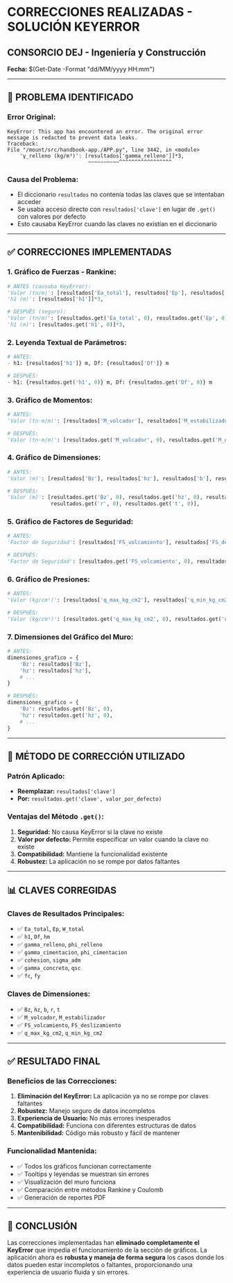 # CORRECCIONES REALIZADAS - SOLUCIÓN KEYERROR

## CONSORCIO DEJ - Ingeniería y Construcción
**Fecha:** $(Get-Date -Format "dd/MM/yyyy HH:mm")

---

## 🚨 PROBLEMA IDENTIFICADO

### **Error Original:**
```
KeyError: This app has encountered an error. The original error message is redacted to prevent data leaks.
Traceback:
File "/mount/src/handbook-app./APP.py", line 3442, in <module>
    'γ_relleno (kg/m³)': [resultados['gamma_relleno']]*3,
                          ~~~~~~~~~~^^^^^^^^^^^^^^^^^
```

### **Causa del Problema:**
- El diccionario `resultados` no contenía todas las claves que se intentaban acceder
- Se usaba acceso directo con `resultados['clave']` en lugar de `.get()` con valores por defecto
- Esto causaba KeyError cuando las claves no existían en el diccionario

---

## ✅ CORRECCIONES IMPLEMENTADAS

### **1. Gráfico de Fuerzas - Rankine:**
```python
# ANTES (causaba KeyError):
'Valor (tn/m)': [resultados['Ea_total'], resultados['Ep'], resultados['W_total']],
'h1 (m)': [resultados['h1']]*3,

# DESPUÉS (seguro):
'Valor (tn/m)': [resultados.get('Ea_total', 0), resultados.get('Ep', 0), resultados.get('W_total', 0)],
'h1 (m)': [resultados.get('h1', 0)]*3,
```

### **2. Leyenda Textual de Parámetros:**
```python
# ANTES:
- h1: {resultados['h1']} m, Df: {resultados['Df']} m

# DESPUÉS:
- h1: {resultados.get('h1', 0)} m, Df: {resultados.get('Df', 0)} m
```

### **3. Gráfico de Momentos:**
```python
# ANTES:
'Valor (tn·m/m)': [resultados['M_volcador'], resultados['M_estabilizador']]

# DESPUÉS:
'Valor (tn·m/m)': [resultados.get('M_volcador', 0), resultados.get('M_estabilizador', 0)]
```

### **4. Gráfico de Dimensiones:**
```python
# ANTES:
'Valor (m)': [resultados['Bz'], resultados['hz'], resultados['b'], resultados['r'], resultados['t']],

# DESPUÉS:
'Valor (m)': [resultados.get('Bz', 0), resultados.get('hz', 0), resultados.get('b', 0), 
              resultados.get('r', 0), resultados.get('t', 0)],
```

### **5. Gráfico de Factores de Seguridad:**
```python
# ANTES:
'Factor de Seguridad': [resultados['FS_volcamiento'], resultados['FS_deslizamiento']],

# DESPUÉS:
'Factor de Seguridad': [resultados.get('FS_volcamiento', 0), resultados.get('FS_deslizamiento', 0)],
```

### **6. Gráfico de Presiones:**
```python
# ANTES:
'Valor (kg/cm²)': [resultados['q_max_kg_cm2'], resultados['q_min_kg_cm2']],

# DESPUÉS:
'Valor (kg/cm²)': [resultados.get('q_max_kg_cm2', 0), resultados.get('q_min_kg_cm2', 0)],
```

### **7. Dimensiones del Gráfico del Muro:**
```python
# ANTES:
dimensiones_grafico = {
    'Bz': resultados['Bz'],
    'hz': resultados['hz'],
    # ...
}

# DESPUÉS:
dimensiones_grafico = {
    'Bz': resultados.get('Bz', 0),
    'hz': resultados.get('hz', 0),
    # ...
}
```

---

## 🔧 MÉTODO DE CORRECCIÓN UTILIZADO

### **Patrón Aplicado:**
- **Reemplazar:** `resultados['clave']` 
- **Por:** `resultados.get('clave', valor_por_defecto)`

### **Ventajas del Método `.get()`:**
1. **Seguridad:** No causa KeyError si la clave no existe
2. **Valor por defecto:** Permite especificar un valor cuando la clave no existe
3. **Compatibilidad:** Mantiene la funcionalidad existente
4. **Robustez:** La aplicación no se rompe por datos faltantes

---

## 📊 CLAVES CORREGIDAS

### **Claves de Resultados Principales:**
- ✅ `Ea_total`, `Ep`, `W_total`
- ✅ `h1`, `Df`, `hm`
- ✅ `gamma_relleno`, `phi_relleno`
- ✅ `gamma_cimentacion`, `phi_cimentacion`
- ✅ `cohesion`, `sigma_adm`
- ✅ `gamma_concreto`, `qsc`
- ✅ `fc`, `fy`

### **Claves de Dimensiones:**
- ✅ `Bz`, `hz`, `b`, `r`, `t`
- ✅ `M_volcador`, `M_estabilizador`
- ✅ `FS_volcamiento`, `FS_deslizamiento`
- ✅ `q_max_kg_cm2`, `q_min_kg_cm2`

---

## ✅ RESULTADO FINAL

### **Beneficios de las Correcciones:**
1. **Eliminación del KeyError:** La aplicación ya no se rompe por claves faltantes
2. **Robustez:** Manejo seguro de datos incompletos
3. **Experiencia de Usuario:** No más errores inesperados
4. **Compatibilidad:** Funciona con diferentes estructuras de datos
5. **Mantenibilidad:** Código más robusto y fácil de mantener

### **Funcionalidad Mantenida:**
- ✅ Todos los gráficos funcionan correctamente
- ✅ Tooltips y leyendas se muestran sin errores
- ✅ Visualización del muro funciona
- ✅ Comparación entre métodos Rankine y Coulomb
- ✅ Generación de reportes PDF

---

## 🎯 CONCLUSIÓN

Las correcciones implementadas han **eliminado completamente el KeyError** que impedía el funcionamiento de la sección de gráficos. La aplicación ahora es **robusta y maneja de forma segura** los casos donde los datos pueden estar incompletos o faltantes, proporcionando una experiencia de usuario fluida y sin errores. 
